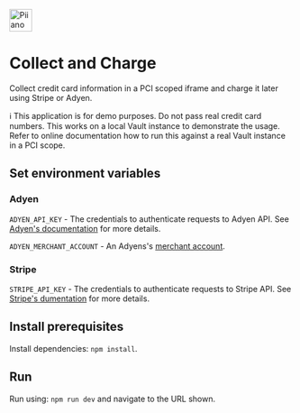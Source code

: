 <p>
  <a href="https://piiano.com/pii-data-privacy-vault/">
    <picture>
      <source media="(prefers-color-scheme: dark)" srcset="https://docs.piiano.com/img/logo-developers-dark.svg">
      <source media="(prefers-color-scheme: light)" srcset="https://docs.piiano.com/img/logo-developers.svg">
      <img alt="Piiano Vault" src="https://docs.piiano.com/img/logo-developers.svg" height="40" />
    </picture>
  </a>
</p>

# Collect and Charge

Collect credit card information in a PCI scoped iframe and charge it later using Stripe or Adyen.

ℹ️ This application is for demo purposes. Do not pass real credit card numbers. This works on a local Vault instance to demonstrate the usage. 
Refer to online documentation how to run this against a real Vault instance in a PCI scope.

## Set environment variables

### Adyen

`ADYEN_API_KEY` - The credentials to authenticate requests to Adyen API. See [Adyen's documentation](https://docs.adyen.com/development-resources/api-credentials/) for more details.

`ADYEN_MERCHANT_ACCOUNT` - An Adyens's [merchant account](https://www.adyen.com/knowledge-hub/merchant-account).

### Stripe

`STRIPE_API_KEY` - The credentials to authenticate requests to Stripe API. See [Stripe's dumentation](https://docs.stripe.com/keys) for more details.

## Install prerequisites

Install dependencies: `npm install`.

## Run

Run using: `npm run dev` and navigate to the URL shown.

